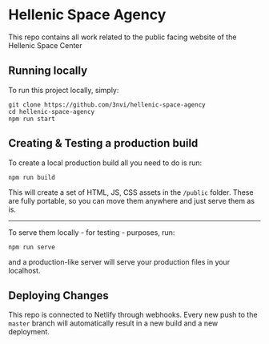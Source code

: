 # Hellenic Space Agency

This repo contains all work related to the public facing website of the Hellenic Space Center

## Running locally

To run this project locally, simply:

```
git clone https://github.com/3nvi/hellenic-space-agency
cd hellenic-space-agency
npm run start
```

## Creating & Testing a production build

To create a local production build all you need to do is run:

```
npm run build
```

This will create a set of HTML, JS, CSS assets in the `/public` folder. These are fully portable,
so you can move them anywhere and just serve them as is.

---

To serve them locally - for testing - purposes, run:

```
npm run serve
```

and a production-like server will serve your production files in your localhost.

## Deploying Changes

This repo is connected to Netlify through webhooks. Every new push to the `master` branch will
automatically result in a new build and a new deployment.
